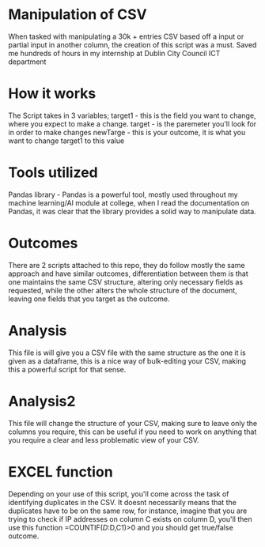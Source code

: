 #              Manipulation of CSV

When tasked with manipulating a 30k + entries CSV based off a input or partial input in another column, the creation of this script was a must.
Saved me hundreds of hours in my internship at Dublin City Council ICT department 


#  How it works

The Script takes in 3 variables;
target1 - this is the field you want to change, where you expect to make a change.
target - is the paremeter you'll look for in order to make changes
newTarge - this is your outcome, it is what you want to change target1 to this value

# Tools utilized

Pandas library - Pandas is a powerful tool, mostly used throughout my machine learning/AI module at college,
when I read the documentation on Pandas, it was clear that the library provides a solid way to manipulate data.

# Outcomes

There are 2 scripts attached to this repo, they do follow mostly the same approach and have similar outcomes,
differentiation between them is that one maintains the same CSV structure, altering only necessary fields as requested,
while the other alters the whole structure of the document, leaving one fields that you target as the outcome.

# Analysis

This file is will give you a CSV file with the same structure as the one it is given as a dataframe,
this is a nice way of bulk-editing your CSV, making this a powerful script for that sense.

# Analysis2

This file will change the structure of your CSV, making sure to leave only the columns you require,
this can be useful if you need to work on anything that you require a clear and less problematic view of your CSV.

# EXCEL function

Depending on your use of this script, you'll come across the task of identifying duplicates in the CSV.
It doesnt necessarily means that the duplicates have to be on the same row, for instance,
imagine that you are trying to check if IP addresses on column C exists on column D,
you'll then use this function =COUNTIF($D:$D,C1)>0 and you should get true/false outcome.
